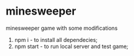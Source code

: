 # minesweeper
minesweeper game with some modifications

1) npm i - to install all dependecies;
2) npm start - to run local server and test game;

